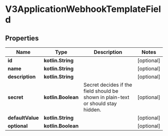 
# V3ApplicationWebhookTemplateField

## Properties
Name | Type | Description | Notes
------------ | ------------- | ------------- | -------------
**id** | **kotlin.String** |  |  [optional]
**name** | **kotlin.String** |  |  [optional]
**description** | **kotlin.String** |  |  [optional]
**secret** | **kotlin.Boolean** | Secret decides if the field should be shown in plain-text or should stay hidden. |  [optional]
**defaultValue** | **kotlin.String** |  |  [optional]
**optional** | **kotlin.Boolean** |  |  [optional]



